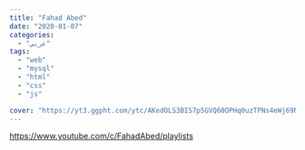 ```yaml
---
title: "Fahad Abed"
date: "2020-01-07"
categories:
  - "عربي"
tags:
  - "web"
  - "mysql"
  - "html"
  - "css"
  - "js"

cover: "https://yt3.ggpht.com/ytc/AKedOLS3BIS7p5GVQ60OPHq0uzTPNs4eWj69NhJd3J_K=s88-c-k-c0x00ffffff-no-rj"
---
```


https://www.youtube.com/c/FahadAbed/playlists
